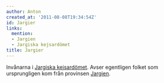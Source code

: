 ```yaml
---
author: Anton
created_at: '2011-08-08T19:34:54Z'
id: Jargier
links:
  mention:
  - Jargien
  - Jargiska kejsardömet
title: Jargier
---
```


Invånarna i [Jargiska kejsardömet]. Avser egentligen folket som ursprungligen kom från provinsen
[Jargien].

  [Jargiska kejsardömet]: Jargiska_kejsardömet
  [Jargien]: Jargien

